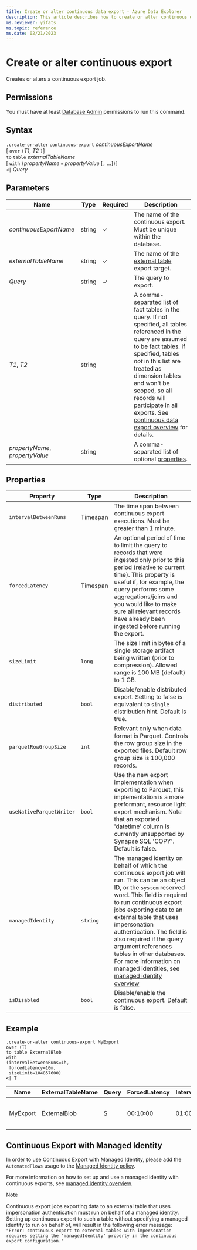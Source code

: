 ```yaml
---
title: Create or alter continuous data export - Azure Data Explorer
description: This article describes how to create or alter continuous data export in Azure Data Explorer.
ms.reviewer: yifats
ms.topic: reference
ms.date: 02/21/2023
---
```

# Create or alter continuous export

Creates or alters a continuous export job.

## Permissions

You must have at least [Database Admin](../access-control/role-based-access-control.md) permissions to run this command.

## Syntax

`.create-or-alter` `continuous-export` *continuousExportName* <br>
[ `over` `(`*T1*, *T2* `)`] <br>
`to` `table` *externalTableName* <br> 
[ `with` `(`*propertyName* `=` *propertyValue* [`,` ...]`)`]<br>
`<|` *Query*

## Parameters

| Name | Type | Required | Description |
|--|--|--|--|
| *continuousExportName* | string | &check; | The name of the continuous export. Must be unique within the database. |
| *externalTableName* | string | &check; | The name of the [external table](../../query/schema-entities/externaltables.md) export target. |
| *Query* | string | &check; | The query to export. |
| *T1*, *T2* | string | | A comma-separated list of fact tables in the query. If not specified, all tables referenced in the query are assumed to be fact tables. If specified, tables *not* in this list are treated as dimension tables and won't be scoped, so all records will participate in all exports. See [continuous data export overview](continuous-data-export.md) for details. |
| *propertyName*, *propertyValue* | string | | A comma-separated list of optional [properties](#properties).|

## Properties

| Property | Type | Description |
|--|--|--|
| `intervalBetweenRuns` | Timespan | The time span between continuous export executions. Must be greater than 1 minute. |
| `forcedLatency` | Timespan | An optional period of time to limit the query to records that were ingested only prior to this period (relative to current time). This property is useful if, for example, the query performs some aggregations/joins and you would like to make sure all relevant records have already been ingested before running the export. |
| `sizeLimit` | `long` | The size limit in bytes of a single storage artifact being written (prior to compression). Allowed range is 100 MB (default) to 1 GB. |
| `distributed` | `bool` | Disable/enable distributed export. Setting to false is equivalent to `single` distribution hint. Default is true. |
| `parquetRowGroupSize` | `int` | Relevant only when data format is Parquet. Controls the row group size in the exported files. Default row group size is 100,000 records. |
| `useNativeParquetWriter` | `bool` | Use the new export implementation when exporting to Parquet, this implementation is a more performant, resource light export mechanism. Note that an exported 'datetime' column is currently unsupported by Synapse SQL 'COPY'. Default is false. |
| `managedIdentity` | `string` | The managed identity on behalf of which the continuous export job will run. This can be an object ID, or the `system` reserved word. This field is required to run continuous export jobs exporting data to an external table that uses impersonation authentication. The field is also required if the query argument references tables in other databases. For more information on managed identities, see [managed identity overview](../../../managed-identities-overview.md) |
| `isDisabled` | `bool` | Disable/enable the continuous export. Default is false. |

## Example

```kusto
.create-or-alter continuous-export MyExport
over (T)
to table ExternalBlob
with
(intervalBetweenRuns=1h, 
 forcedLatency=10m, 
 sizeLimit=104857600)
<| T
```

| Name | ExternalTableName | Query | ForcedLatency | IntervalBetweenRuns | CursorScopedTables | ExportProperties |
|--|--|--|--|--|--|--|
| MyExport | ExternalBlob | S | 00:10:00 | 01:00:00 | [<br>  "['DB'].['S']"<br>] | {<br>  "SizeLimit": 104857600<br>} |

## Continuous Export with Managed Identity

In order to use Continuous Export with Managed Identity, please add the `AutomatedFlows` usage to the [Managed Identity policy](../managed-identity-policy.md).
 
For more information on how to set up and use a managed identity with continuous exports, see [managed identity overview](../../../managed-identities-overview.md). 

> [!NOTE]
> Continuous export jobs exporting data to an external table that uses impersonation authentication must run on behalf of a managed identity. 
> Setting up continuous export to such a table without specifying a managed identity to run on behalf of, will result in the following error message: `"Error: continuous export to external tables with impersonation requires setting the 'managedIdentity' property in the continuous export configuration."`
